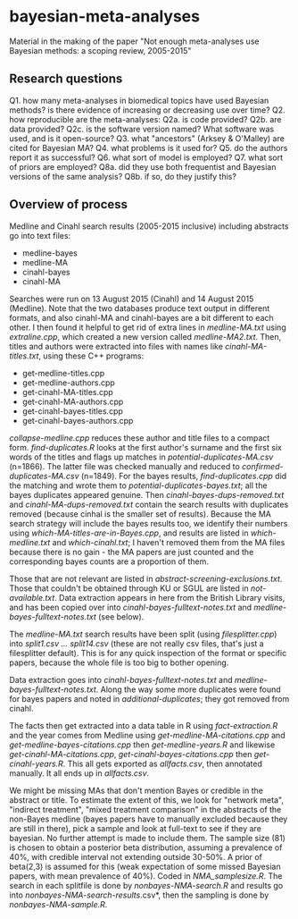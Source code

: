 # bayesian-meta-analyses
Material in the making of the paper "Not enough meta-analyses use Bayesian methods: a scoping review, 2005-2015"

Research questions
-----------

Q1. how many meta-analyses in biomedical topics have used Bayesian methods? is there evidence of increasing or decreasing use over time?
Q2. how reproducible are the meta-analyses:
Q2a. is code provided?
Q2b. are data provided?
Q2c. is the software version named? What software was used, and is it open-source?
Q3. what "ancestors" (Arksey &amp; O'Malley) are cited for Bayesian MA?
Q4. what problems is it used for?
Q5. do the authors report it as successful?
Q6. what sort of model is employed?
Q7. what sort of priors are employed?
Q8a. did they use both frequentist and Bayesian versions of the same analysis?
Q8b. if so, do they justify this?

Overview of process
----------

Medline and Cinahl search results (2005-2015 inclusive) including abstracts go into text files:
* medline-bayes
* medline-MA
* cinahl-bayes
* cinahl-MA

Searches were run on 13 August 2015 (Cinahl) and 14 August 2015 (Medline). Note that the two databases produce text output in different formats, and also cinahl-MA and cinahl-bayes are a bit different to each other. I then found it helpful to get rid of extra lines in *medline-MA.txt* using *extraline.cpp*, which created a new version called *medline-MA2.txt*. Then, titles and authors were extracted into files with names like *cinahl-MA-titles.txt*, using these C++ programs:
* get-medline-titles.cpp
* get-medline-authors.cpp
* get-cinahl-MA-titles.cpp
* get-cinahl-MA-authors.cpp
* get-cinahl-bayes-titles.cpp
* get-cinahl-bayes-authors.cpp

*collapse-medline.cpp* reduces these author and title files to a compact form. *find-duplicates.R* looks at the first author's surname and the first six words of the titles and flags up matches in *potential-duplicates-MA.csv* (n=1866). The latter file was checked manually and reduced to *confirmed-duplicates-MA.csv* (n=1849). For the bayes results, *find-duplicates.cpp* did the matching and wrote them to *potential-duplicates-bayes.txt*; all the bayes duplicates appeared genuine. Then *cinahl-bayes-dups-removed.txt* and *cinahl-MA-dups-removed.txt* contain the search results with duplicates removed (because cinhal is the smaller set of results). Because the MA search strategy will include the bayes results too, we identify their numbers using *which-MA-titles-are-in-Bayes.cpp*, and results are listed in *which-medline.txt* and *which-cinahl.txt*; I haven't removed them from the MA files because there is no gain - the MA papers are just counted and the corresponding bayes counts are a proportion of them.

Those that are not relevant are listed in *abstract-screening-exclusions.txt*. Those that couldn't be obtained through KU or SGUL are listed in *not-available.txt*. Data extraction appears in here from the British Library visits, and has been copied over into *cinahl-bayes-fulltext-notes.txt* and *medline-bayes-fulltext-notes.txt* (see below).

The *medline-MA.txt* search results have been split (using *filesplitter.cpp*) into *split1.csv ... split14.csv* (these are not really csv files, that's just a filesplitter default). This is for any quick inspection of the format or specific papers, because the whole file is too big to bother opening.</p>

Data extraction goes into *cinahl-bayes-fulltext-notes.txt* and *medline-bayes-fulltext-notes.txt*. Along the way some more duplicates were found for bayes papers and noted in *additional-duplicates*; they got removed from cinahl.

The facts then get extracted into a data table in R using *fact-extraction.R* and the year comes from Medline using *get-medline-MA-citations.cpp* and *get-medline-bayes-citations.cpp* then *get-medline-years.R* and likewise *get-cinahl-MA-citations.cpp*, *get-cinahl-bayes-citations.cpp* then *get-cinahl-years.R*. This all gets exported as *allfacts.csv*, then annotated manually. It all ends up in *allfacts.csv*.

We might be missing MAs that don't mention Bayes or credible in the abstract or title. To estimate the extent of this, we look for "network meta", "indirect treatment", "mixed treatment comparison" in the abstracts of the non-Bayes medline (bayes papers have to manually excluded because they are still in there), pick a sample and look at full-text to see if they are bayesian. No further attempt is made to include them. The sample size (81) is chosen to obtain a posterior beta distribution, assuming a prevalence of 40%, with credible interval not extending outside 30-50%. A prior of beta(2,3) is assumed for this (weak expectation of some missed Bayesian papers, with mean prevalence of 40%). Coded in *NMA_samplesize.R*. The search in each splitfile is done by *nonbayes-NMA-search.R* and results go into *nonbayes-NMA-search-results*.csv*, then the sampling is done by *nonbayes-NMA-sample.R*.
